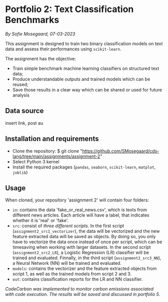 # Portfolio 2: Text Classification Benchmarks
*By Sofie Mosegaard, 07-03-2023*

This assignment is designed to train two binary classification models on text data and assess their performances using ```scikit-learn```. 

The assignment has the objective:
-   Train simple benchmark machine learning classifiers on structured text data;
-   Produce understandable outputs and trained models which can be reused;
-   Save those results in a clear way which can be shared or used for future analysis

## Data source

insert link, post au


## Installation and requirements
-   Clone the repository: $ git clone "https://github.com/SMosegaard/cds-lang/tree/main/assignments/assignment-2"
-   Select Python 3 kernel   
-   Install the required packages (`pandas`, `seaborn`, `scikit-learn`, `matplot`, `joblib`)

## Usage

When cloned, your repository 'assignment 2' will contain four folders:
-   ```in```: contains the data 'fake_or_real_news.csv', which is texts from different news articles. Each article will have a label, that indicates whether it is 'real' or 'fake'.
-   ```src```: consist of *three different scripts*. In the first script (`assignment2_src1_vectorizer`), the data will be vectorized and the new feature extracted data will be saved as objects. By doing so, you only have to vectorize the data once instead of once per script, which can be timesaving when working with larger datasets. In the second script (`assignment2_src2_LR`), a Logistic Regression (LR) classifier will be trained and evaluated. Finnally, in the third script (`assignment2_src3_NN`), a Neural Network (NN) will be trained and evaluated.
-   ```models```:  contains the vectorizer and the feature extracted objects from script 1, as well as the trained models from script 2 and 3.
-   ```out```: contains classification reports for the LR and NN classifier.


*CodeCarbon was implemented to monitor carbon emissions associated with code execution. The results will be saved and discussed in portfolio 5.*